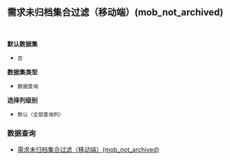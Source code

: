 ## 需求未归档集合过滤（移动端）(mob_not_archived) <!-- {docsify-ignore-all} -->



<br>
<p class="panel-title"><b>默认数据集</b></p>

* `否`

<p class="panel-title"><b>数据集类型</b></p>

* `数据查询`

<p class="panel-title"><b>选择列级别</b></p>

* `默认（全部查询列）`




### 数据查询
  * [需求未归档集合过滤（移动端）(mob_not_archived)](module/ProdMgmt/idea/query/mob_not_archived)
